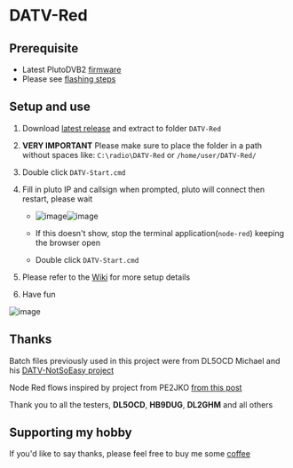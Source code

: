 # DATV-Red

## Prerequisite 
- Latest PlutoDVB2 [firmware](https://github.com/F5OEO/plutosdr-fw/releases)
- Please see [flashing steps](https://github.com/Psynosaur/DATV-Red/wiki#flashing-steps)

## Setup and use
1. Download [latest release](https://github.com/Psynosaur/DATV-Red/releases) and extract to folder `DATV-Red`

2. **VERY IMPORTANT** Please make sure to place the folder in a path without spaces like: `C:\radio\DATV-Red` or `/home/user/DATV-Red/`

3. Double click `DATV-Start.cmd`

4. Fill in pluto IP and callsign when prompted, pluto will connect then restart, please wait
   - ![image](https://github.com/Psynosaur/DATV-Red/assets/26934113/c6d5e1a6-d66e-4d71-ac11-cd639cfcc04f)![image](https://github.com/Psynosaur/DATV-Red/assets/26934113/1fd59f79-bd6b-45fd-8eea-259400a97ee5)

   - If this doesn't show, stop the terminal application(`node-red`) keeping the browser open
   - Double click `DATV-Start.cmd`

5. Please refer to the [Wiki](https://github.com/Psynosaur/DATV-Red/wiki) for more setup details

6. Have fun

![image](https://github.com/Psynosaur/DATV-Red/assets/26934113/1a92da28-736c-4f40-bf34-7566445b0d5d)


## Thanks 
Batch files previously used in this project were from DL5OCD Michael and his [DATV-NotSoEasy project](https://groups.io/g/plutodvb/message/257)

Node Red flows inspired by project from PE2JKO [from this post](https://www.pg540.org/wiki/index.php/RFE_for_PlutoDVB2)

Thank you to all the testers, **DL5OCD**, **HB9DUG**, **DL2GHM** and all others

## Supporting my hobby
If you'd like to say thanks, please feel free to buy me some [coffee](https://www.buymeacoffee.com/ohansmitg)


